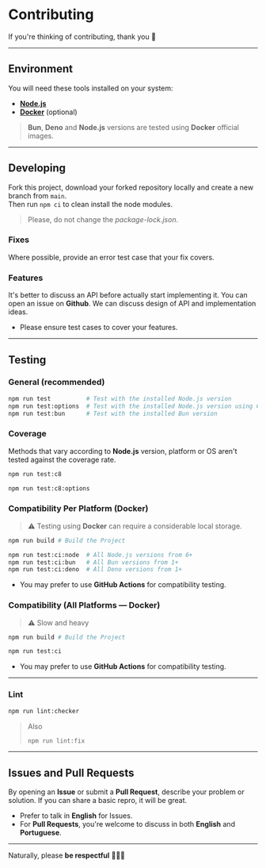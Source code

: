 # Contributing

If you're thinking of contributing, thank you 🎉

---

## Environment

You will need these tools installed on your system:

- [**Node.js**](https://nodejs.org/pt-br/download/current)
- [**Docker**](https://www.docker.com/products/docker-desktop/) (optional)

> **Bun**, **Deno** and **Node.js** versions are tested using **Docker** official images.

---

## Developing

Fork this project, download your forked repository locally and create a new branch from `main`.  
Then run `npm ci` to clean install the node modules.

> Please, do not change the _package-lock.json_.

### Fixes

Where possible, provide an error test case that your fix covers.

### Features

It's better to discuss an API before actually start implementing it. You can open an issue on **Github**.
We can discuss design of API and implementation ideas.

- Please ensure test cases to cover your features.

---

## Testing

### General (recommended)

```sh
npm run test          # Test with the installed Node.js version
npm run test:options  # Test with the installed Node.js version using CLI options
npm run test:bun      # Test with the installed Bun version
```

### Coverage

Methods that vary according to **Node.js** version, platform or OS aren't tested against the coverage rate.

```sh
npm run test:c8
```

```sh
npm run test:c8:options
```

### Compatibility Per Platform (Docker)

> ⚠️ Testing using **Docker** can require a considerable local storage.

```sh
npm run build # Build the Project
```

```sh
npm run test:ci:node  # All Node.js versions from 6+
npm run test:ci:bun   # All Bun versions from 1+
npm run test:ci:deno  # All Deno versions from 1+
```

- You may prefer to use **GitHub Actions** for compatibility testing.

### Compatibility (All Platforms — Docker)

> ⚠️ Slow and heavy

```sh
npm run build # Build the Project
```

```sh
npm run test:ci
```

- You may prefer to use **GitHub Actions** for compatibility testing.

---

### Lint

```sh
npm run lint:checker
```

> Also
>
> ```sh
> npm run lint:fix
> ```

---

## Issues and Pull Requests

By opening an **Issue** or submit a **Pull Request**, describe your problem or solution. If you can share a basic repro, it will be great.

- Prefer to talk in **English** for Issues.
- For **Pull Requests**, you're welcome to discuss in both **English** and **Portuguese**.

---

Naturally, please **be respectful** 🙋🏻‍♂️
